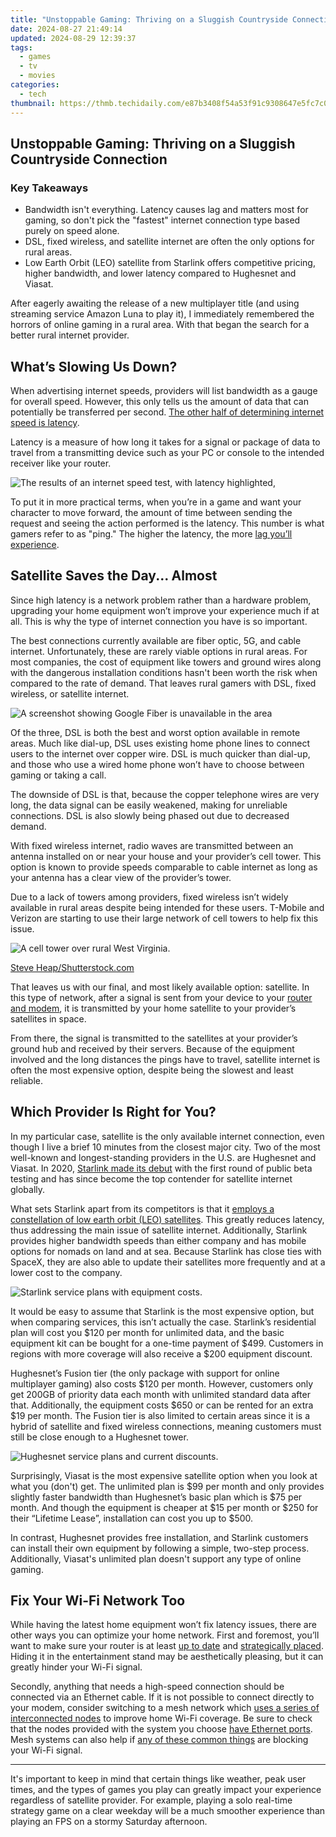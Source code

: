 ```yaml
---
title: "Unstoppable Gaming: Thriving on a Sluggish Countryside Connection"
date: 2024-08-27 21:49:14
updated: 2024-08-29 12:39:37
tags:
  - games
  - tv
  - movies
categories:
  - tech
thumbnail: https://thmb.techidaily.com/e87b3408f54a53f91c9308647e5fc7c06d24ab266fe9e1d96c042582b4eeaa37.jpg
---
```


## Unstoppable Gaming: Thriving on a Sluggish Countryside Connection

### Key Takeaways

* Bandwidth isn't everything. Latency causes lag and matters most for gaming, so don't pick the "fastest" internet connection type based purely on speed alone.
* DSL, fixed wireless, and satellite internet are often the only options for rural areas.
* Low Earth Orbit (LEO) satellite from Starlink offers competitive pricing, higher bandwidth, and lower latency compared to Hughesnet and Viasat.

 After eagerly awaiting the release of a new multiplayer title (and using streaming service Amazon Luna to play it), I immediately remembered the horrors of online gaming in a rural area. With that began the search for a better rural internet provider.

##  What’s Slowing Us Down?

 When advertising internet speeds, providers will list bandwidth as a gauge for overall speed. However, this only tells us the amount of data that can potentially be transferred per second. [The other half of determining internet speed is latency](https://instagram-videos.techidaily.com/updated-in-2024-crafting-cinematic-magic-essential-tips-for-creating-stunning-slow-motion-media-on-instagram/).

 Latency is a measure of how long it takes for a signal or package of data to travel from a transmitting device such as your PC or console to the intended receiver like your router.

![The results of an internet speed test, with latency highlighted,](https://static1.howtogeekimages.com/wordpress/wp-content/uploads/2024/02/cloudflare_result.jpg) 

 To put it in more practical terms, when you’re in a game and want your character to move forward, the amount of time between sending the request and seeing the action performed is the latency. This number is what gamers refer to as "ping." The higher the latency, the more [lag you’ll experience](https://screen-sharing-recording.techidaily.com/in-2024-how-to-record-hulu-on-all-platforms-winmacmobile/).

##  Satellite Saves the Day... Almost

 Since high latency is a network problem rather than a hardware problem, upgrading your home equipment won’t improve your experience much if at all. This is why the type of internet connection you have is so important.

 The best connections currently available are fiber optic, 5G, and cable internet. Unfortunately, these are rarely viable options in rural areas. For most companies, the cost of equipment like towers and ground wires along with the dangerous installation conditions hasn't been worth the risk when compared to the rate of demand. That leaves rural gamers with DSL, fixed wireless, or satellite internet.

![A screenshot showing Google Fiber is unavailable in the area](https://static1.howtogeekimages.com/wordpress/wp-content/uploads/2024/07/screenshot-2024-07-10-095123.png) 

 Of the three, DSL is both the best and worst option available in remote areas. Much like dial-up, DSL uses existing home phone lines to connect users to the internet over copper wire. DSL is much quicker than dial-up, and those who use a wired home phone won’t have to choose between gaming or taking a call.

 The downside of DSL is that, because the copper telephone wires are very long, the data signal can be easily weakened, making for unreliable connections. DSL is also slowly being phased out due to decreased demand.

 With fixed wireless internet, radio waves are transmitted between an antenna installed on or near your house and your provider’s cell tower. This option is known to provide speeds comparable to cable internet as long as your antenna has a clear view of the provider’s tower.

 Due to a lack of towers among providers, fixed wireless isn’t widely available in rural areas despite being intended for these users. T-Mobile and Verizon are starting to use their large network of cell towers to help fix this issue.

![A cell tower over rural West Virginia.](https://static1.howtogeekimages.com/wordpress/wp-content/uploads/2024/07/shutterstock_1838922316.jpg) 

[Steve Heap/Shutterstock.com](https://www.shutterstock.com/image-photo/aerial-view-mobiel-phone-cell-tower-1838922316)

 That leaves us with our final, and most likely available option: satellite. In this type of network, after a signal is sent from your device to your [router and modem](https://apple-account.techidaily.com/in-2024-apple-id-locked-or-disabled-from-apple-iphone-13-pro-max-7-mehtods-you-cant-miss-by-drfone-ios/), it is transmitted by your home satellite to your provider’s satellites in space.

 From there, the signal is transmitted to the satellites at your provider’s ground hub and received by their servers. Because of the equipment involved and the long distances the pings have to travel, satellite internet is often the most expensive option, despite being the slowest and least reliable.

##  Which Provider Is Right for You?

 In my particular case, satellite is the only available internet connection, even though I live a brief 10 minutes from the closest major city. Two of the most well-known and longest-standing providers in the U.S. are Hughesnet and Viasat. In 2020, [Starlink made its debut](https://youtube-videos.techidaily.com/best-9-free-youtube-logo-makers/) with the first round of public beta testing and has since become the top contender for satellite internet globally.

 What sets Starlink apart from its competitors is that it [employs a constellation of low earth orbit (LEO) satellites](https://desktop-recording.techidaily.com/new-2024-approved-first-steps-in-virtual-conferencing-with-zoom/). This greatly reduces latency, thus addressing the main issue of satellite internet. Additionally, Starlink provides higher bandwidth speeds than either company and has mobile options for nomads on land and at sea. Because Starlink has close ties with SpaceX, they are also able to update their satellites more frequently and at a lower cost to the company.

![Starlink service plans with equipment costs.](https://static1.howtogeekimages.com/wordpress/wp-content/uploads/2024/07/screenshot-2024-07-10-102132.png) 

 It would be easy to assume that Starlink is the most expensive option, but when comparing services, this isn’t actually the case. Starlink’s residential plan will cost you $120 per month for unlimited data, and the basic equipment kit can be bought for a one-time payment of $499\. Customers in regions with more coverage will also receive a $200 equipment discount.

 Hughesnet’s Fusion tier (the only package with support for online multiplayer gaming) also costs $120 per month. However, customers only get 200GB of priority data each month with unlimited standard data after that. Additionally, the equipment costs $650 or can be rented for an extra $19 per month. The Fusion tier is also limited to certain areas since it is a hybrid of satellite and fixed wireless connections, meaning customers must still be close enough to a Hughesnet tower.

![Hughesnet service plans and current discounts.](https://static1.howtogeekimages.com/wordpress/wp-content/uploads/2024/07/screenshot-2024-07-10-143422.png) 

 Surprisingly, Viasat is the most expensive satellite option when you look at what you (don't) get. The unlimited plan is $99 per month and only provides slightly faster bandwidth than Hughesnet’s basic plan which is $75 per month. And though the equipment is cheaper at $15 per month or $250 for their “Lifetime Lease”, installation can cost you up to $500.

 In contrast, Hughesnet provides free installation, and Starlink customers can install their own equipment by following a simple, two-step process. Additionally, Viasat's unlimited plan doesn't support any type of online gaming.

##  Fix Your Wi-Fi Network Too

 While having the latest home equipment won’t fix latency issues, there are other ways you can optimize your home network. First and foremost, you’ll want to make sure your router is at least [up to date](https://facebook-video-recording.techidaily.com/new-2023-play-facebook-videos-on-tv-for-2024/) and [strategically placed](https://android-pokemon-go.techidaily.com/in-2024-ways-to-trade-pokemon-go-from-far-away-on-nokia-130-music-drfone-by-drfone-virtual-android/). Hiding it in the entertainment stand may be aesthetically pleasing, but it can greatly hinder your Wi-Fi signal.

 Secondly, anything that needs a high-speed connection should be connected via an Ethernet cable. If it is not possible to connect directly to your modem, consider switching to a mesh network which [uses a series of interconnected nodes](https://extra-lessons.techidaily.com/manipulating-media-with-mastery-tools/) to improve home Wi-Fi coverage. Be sure to check that the nodes provided with the system you choose [have Ethernet ports](https://fox-links.techidaily.com/in-2024-unleashing-new-worlds-best-psvr-games-on-their-way-out/). Mesh systems can also help if [any of these common things](https://some-guidance.techidaily.com/in-2024-unleash-creativity-exquisite-text-effects-for-adobes-affects/) are blocking your Wi-Fi signal.

---

 It's important to keep in mind that certain things like weather, peak user times, and the types of games you play can greatly impact your experience regardless of satellite provider. For example, playing a solo real-time strategy game on a clear weekday will be a much smoother experience than playing an FPS on a stormy Saturday afternoon.

<ins class="adsbygoogle"
     style="display:block"
     data-ad-format="autorelaxed"
     data-ad-client="ca-pub-7571918770474297"
     data-ad-slot="1223367746"></ins>



<ins class="adsbygoogle"
     style="display:block"
     data-ad-client="ca-pub-7571918770474297"
     data-ad-slot="8358498916"
     data-ad-format="auto"
     data-full-width-responsive="true"></ins>
